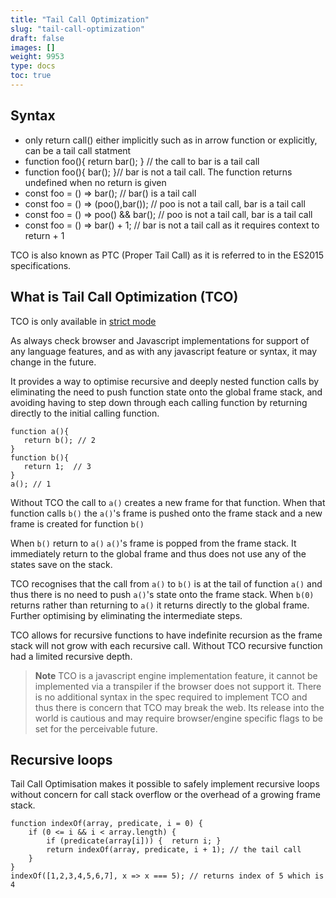 ```yaml
---
title: "Tail Call Optimization"
slug: "tail-call-optimization"
draft: false
images: []
weight: 9953
type: docs
toc: true
---
```


## Syntax
 - only return call() either implicitly such as in arrow function or explicitly, can be a tail call statment
 - function foo(){ 
       return bar();
   } // the call to bar is a tail call
 - function foo(){
       bar(); }// bar is not a tail call. The function returns undefined when no return is given
 - const foo = () => bar(); // bar() is a tail call
 - const foo = () => (poo(),bar()); // poo is not a tail call, bar is a tail call 
 - const foo = () => poo() && bar(); // poo is not a tail call, bar is a tail call   
 - const foo = () => bar() + 1; // bar is not a tail call as it requires context to return + 1 


TCO is also known as PTC (Proper Tail Call) as it is referred to in the ES2015 specifications.

## What is Tail Call Optimization (TCO)
TCO is only available in [strict mode](https://www.wikiod.com/reactjs)

As always check browser and Javascript implementations for support of any language features, and as with any javascript feature or syntax, it may change in the future.

It provides a way to optimise recursive and deeply nested function calls by eliminating the need to push function state onto the global frame stack, and avoiding having to step down through each calling function by returning directly to the initial calling function.

    function a(){
       return b(); // 2
    } 
    function b(){
       return 1;  // 3
    }
    a(); // 1

Without TCO the call to `a()` creates a new frame for that function. When that function calls `b()` the `a()`'s frame is pushed onto the frame stack and a new frame is created for function `b()`

When `b()` return to `a()` `a()`'s frame is popped from the frame stack. It immediately return to the global frame and thus does not use any of the states save on the stack.

TCO recognises that the call from `a()` to `b()` is at the tail of function `a()` and thus there is no need to push `a()`'s state onto the frame stack. When `b(0)` returns rather than returning to `a()` it returns directly to the global frame. Further optimising by eliminating the intermediate steps.

TCO allows for recursive functions to have indefinite recursion as the frame stack will not grow with each recursive call. Without TCO recursive function had a limited recursive depth.

> **Note** TCO is a javascript engine implementation feature, it cannot be implemented via a transpiler if the browser does not support it. There is no additional syntax in the spec required to implement TCO and thus there is concern that TCO may break the web. Its release into the world is cautious and may require browser/engine specific flags to be set for the perceivable future.






## Recursive loops 
Tail Call Optimisation makes it possible to safely implement recursive loops without concern for call stack overflow or the overhead of a growing frame stack.

    function indexOf(array, predicate, i = 0) {
        if (0 <= i && i < array.length) {
            if (predicate(array[i])) {  return i; }
            return indexOf(array, predicate, i + 1); // the tail call
        }
    }
    indexOf([1,2,3,4,5,6,7], x => x === 5); // returns index of 5 which is 4

